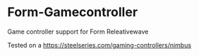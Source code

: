 # Form-Gamecontroller
Game controller support for Form Releativewave



Tested on a https://steelseries.com/gaming-controllers/nimbus
